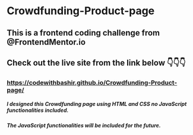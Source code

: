 # Crowdfunding-Product-page
## This is a frontend coding challenge from @FrontendMentor.io

## Check out the live site from the link below 👇👇👇
### https://codewithbashir.github.io/Crowdfunding-Product-page/


##### I designed this Crowdfunding page using HTML and CSS no JavaScript functionalities included.
##### The JavaScript functionalities will be included for the future. 
